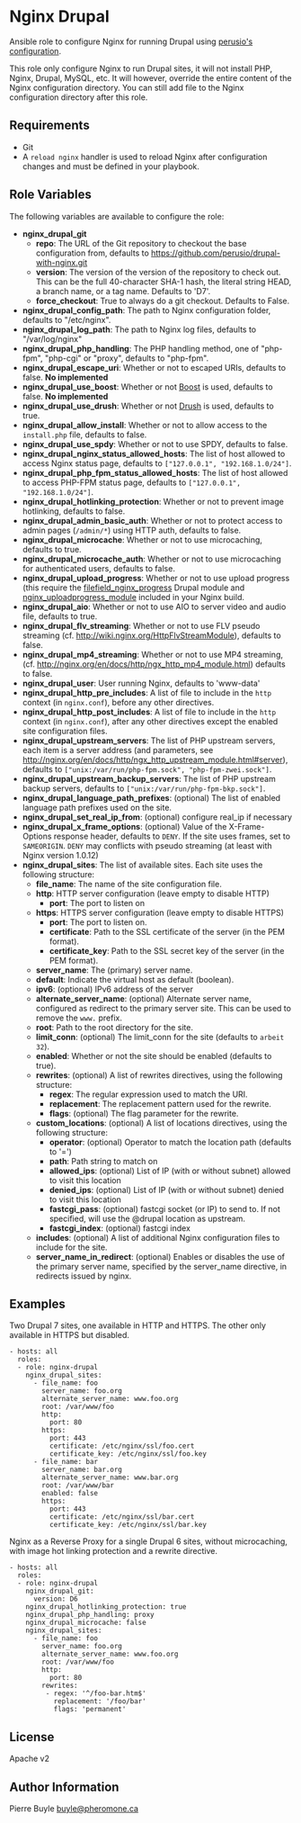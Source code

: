 Nginx Drupal
============

Ansible role to configure Nginx for running Drupal using [perusio's configuration](https://github.com/perusio/drupal-with-nginx).

This role only configure Nginx to run Drupal sites, it will not install PHP,
Nginx, Drupal, MySQL, etc. It will however, override the entire content of the
Nginx configuration directory. You can still add file to the Nginx configuration
directory after this role.

Requirements
------------

- Git
- A `reload nginx` handler is used to reload Nginx after configuration changes
  and must be defined in your playbook.

Role Variables
--------------

The following variables are available to configure the role:

- **nginx_drupal_git**
    - **repo**: The URL of the Git repository to checkout the base
    configuration from, defaults to https://github.com/perusio/drupal-with-nginx.git
    - **version**: The version of the version of the repository to
    check out. This can be the full 40-character SHA-1 hash, the literal string
    HEAD, a branch name, or a tag name. Defaults to 'D7'.
    - **force_checkout**: True to always do a git checkout. Defaults to False. 
- **nginx_drupal_config_path**: The path to Nginx configuration folder,
  defaults to "/etc/nginx".
- **nginx_drupal_log_path**: The path to Nginx log files, defaults to
  "/var/log/nginx"
- **nginx_drupal_php_handling**: The PHP handling method, one of "php-fpm",
  "php-cgi" or "proxy", defaults to "php-fpm".
- **nginx_drupal_escape_uri**: Whether or not to escaped URIs, defaults to
  false. **No implemented**
- **nginx_drupal_use_boost**: Whether or not [Boost](http://drupal.org/project/boost)
  is used, defaults to false. **No implemented**
- **nginx_drupal_use_drush**: Whether or not [Drush](https://github.com/drush-ops/drush)
  is used, defaults to true.
- **nginx_drupal_allow_install**: Whether or not to allow access to the
  ```install.php``` file, defaults to false.
- **nginx_drupal_use_spdy**: Whether or not to use SPDY, defaults to false.
- **nginx_drupal_nginx_status_allowed_hosts**: The list of host allowed to
  access Nginx status page, defaults to ```["127.0.0.1", "192.168.1.0/24"]```.
- **nginx_drupal_php_fpm_status_allowed_hosts**: The list of host allowed to
  access PHP-FPM status page, defaults to ```["127.0.0.1", "192.168.1.0/24"]```.
- **nginx_drupal_hotlinking_protection**: Whether or not to prevent image
  hotlinking, defaults to false.
- **nginx_drupal_admin_basic_auth**: Whether or not to protect access to admin
  pages (```/admin/*```) using HTTP auth, defaults to false.
- **nginx_drupal_microcache**: Whether or not to use microcaching, defaults to
  true.
- **nginx_drupal_microcache_auth**: Whether or not to use microcaching for
  authenticated users, defaults to false.
- **nginx_drupal_upload_progress**: Whether or not to use upload progress (this
  require the [filefield_nginx_progress](http://drupal.org/project/filefield_nginx_progress)
  Drupal module and [nginx_uploadprogress_module](https://www.nginx.com/resources/wiki/modules/upload_progress/)
  included in your Nginx build.
- **nginx_drupal_aio**: Whether or not to use AIO to server video and audio
   file, defaults to true.
- **nginx_drupal_flv_streaming**: Whether or not to use FLV pseudo streaming
  (cf. http://wiki.nginx.org/HttpFlvStreamModule), defaults to false.
- **nginx_drupal_mp4_streaming**: Whether or not to use MP4 streaming, (cf.
  http://nginx.org/en/docs/http/ngx_http_mp4_module.html) defaults to false.
- **nginx_drupal_user**: User running Nginx, defaults to 'www-data'
- **nginx_drupal_http_pre_includes**: A list of file to include in the
  ```http```  context (in ```nginx.conf```), before any other directives.
- **nginx_drupal_http_post_includes**: A list of file to include in the
  ```http``` context (in ```nginx.conf```), after any other directives except
  the enabled
  site configuration files.
- **nginx_drupal_upstream_servers**: The list of PHP upstream servers, each
  item is a server address (and parameters, see
  http://nginx.org/en/docs/http/ngx_http_upstream_module.html#server), defaults
  to ```["unix:/var/run/php-fpm.sock", "php-fpm-zwei.sock"]```.
- **nginx_drupal_upstream_backup_servers**: The list of PHP upstream backup
  servers, defaults to ```["unix:/var/run/php-fpm-bkp.sock"]```.
- **nginx_drupal_language_path_prefixes**: (optional) The list of enabled
  language path prefixes used on the site.
- **nginx_drupal_set_real_ip_from**: (optional) configure real_ip if necessary
- **nginx_drupal_x_frame_options**: (optional) Value of the X-Frame-Options
  response header, defaults to `DENY`. If the site uses frames, set to
  `SAMEORIGIN`. `DENY` may conflicts with pseudo streaming (at least with Nginx
  version 1.0.12)
- **nginx_drupal_sites**: The list of available sites.
    Each site uses the following structure:
    - **file_name**: The name of the site configuration file.
    - **http**: HTTP server configuration (leave empty to disable HTTP)
        - **port**: The port to listen on
    - **https**: HTTPS server configuration  (leave empty to disable HTTPS)
        - **port**: The port to listen on.
        - **certificate**: Path to the SSL certificate of the server (in the
          PEM format).
        - **certificate_key**: Path to the SSL secret key of the server (in the
          PEM format).
    - **server_name**: The (primary) server name.
    - **default**: Indicate the virtual host as default (boolean).
    - **ipv6**: (optional) IPv6 address of the server
    - **alternate_server_name**: (optional) Alternate server name, configured
      as redirect to the primary server site. This can be used to remove the
      ```www.``` prefix.
    - **root**: Path to the root directory for the site.
    - **limit_conn**: (optional) The limit_conn for the site (defaults to
      ```arbeit 32```).
    - **enabled**: Whether or not the site should be enabled (defaults to true).
    - **rewrites**: (optional) A list of rewrites directives, using the
      following structure:
        - **regex**: The regular expression used to match the URI.
        - **replacement**: The replacement pattern used for the rewrite.
        - **flags**: (optional) The flag parameter for the rewrite.
    - **custom_locations**: (optional) A list of locations directives, using the
      following structure:
        - **operator**: (optional) Operator to match the location path (defaults to '=')
        - **path**: Path string to match on
        - **allowed_ips**: (optional) List of IP (with or without subnet) allowed to visit this location
        - **denied_ips**: (optional)  List of IP (with or without subnet) denied to visit this location
        - **fastcgi_pass**: (optional) fastcgi socket (or IP) to send to. If not specified, will use the @drupal location as upstream.
        - **fastcgi_index**: (optional) fastcgi index
    - **includes**: (optional) A list of additional Nginx configuration files
      to include for the site.
    - **server_name_in_redirect**: (optional) Enables or disables the use of
      the primary server name, specified by the server_name directive, in
      redirects issued by nginx.


Examples
--------

Two Drupal 7 sites, one available in HTTP and HTTPS. The other only available in
HTTPS but disabled.


    - hosts: all
      roles:
      - role: nginx-drupal
        nginx_drupal_sites:
          - file_name: foo
            server_name: foo.org
            alternate_server_name: www.foo.org
            root: /var/www/foo
            http:
              port: 80
            https:
              port: 443
              certificate: /etc/nginx/ssl/foo.cert
              certificate_key: /etc/nginx/ssl/foo.key
          - file_name: bar
            server_name: bar.org
            alternate_server_name: www.bar.org
            root: /var/www/bar
            enabled: false
            https:
              port: 443
              certificate: /etc/nginx/ssl/bar.cert
              certificate_key: /etc/nginx/ssl/bar.key

Nginx as a Reverse Proxy for a single Drupal 6 sites, without microcaching,
with image hot linking protection and a rewrite directive.


    - hosts: all
      roles:
      - role: nginx-drupal
        nginx_drupal_git:
          version: D6
        nginx_drupal_hotlinking_protection: true
        nginx_drupal_php_handling: proxy
        nginx_drupal_microcache: false
        nginx_drupal_sites:
          - file_name: foo
            server_name: foo.org
            alternate_server_name: www.foo.org
            root: /var/www/foo
            http:
              port: 80
            rewrites:
             - regex: '^/foo-bar.htm$'
               replacement: '/foo/bar'
               flags: 'permanent'

License
-------

Apache v2

Author Information
------------------

Pierre Buyle <buyle@pheromone.ca>
